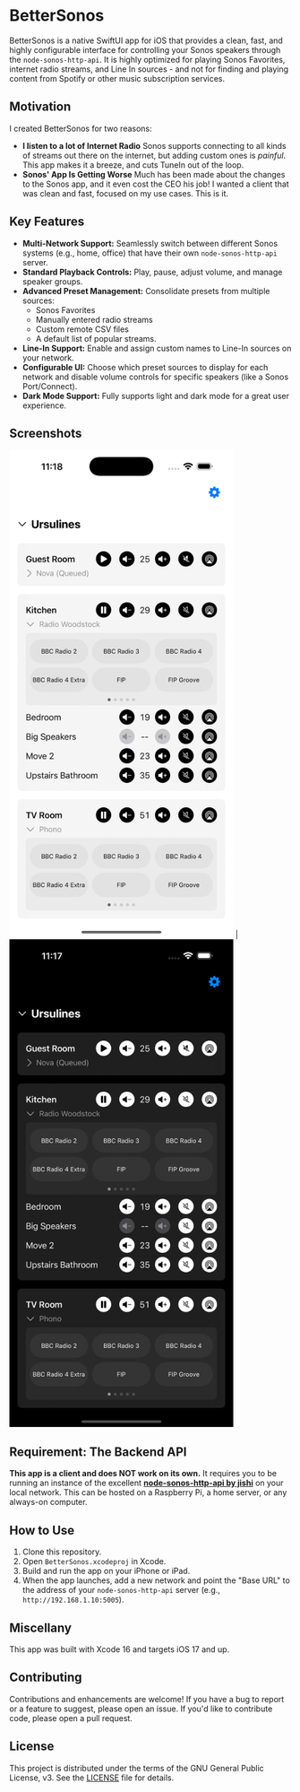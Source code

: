 # BetterSonos

BetterSonos is a native SwiftUI app for iOS that provides a clean, fast, and highly configurable interface for controlling your Sonos speakers through the `node-sonos-http-api`. It is highly optimized for playing Sonos Favorites, internet radio streams, and Line In sources - and not for finding and playing content from Spotify or other music subscription services.

## Motivation

I created BetterSonos for two reasons:

* **I listen to a lot of Internet Radio** Sonos supports connecting to all kinds of streams out there on the internet, but adding custom ones is *painful*. This app makes it a breeze, and cuts TuneIn out of the loop.
* **Sonos' App Is Getting Worse** Much has been made about the changes to the Sonos app, and it even cost the CEO his job! I wanted a client that was clean and fast, focused on my use cases. This is it.

## Key Features

* **Multi-Network Support:** Seamlessly switch between different Sonos systems (e.g., home, office) that have their own `node-sonos-http-api` server.
* **Standard Playback Controls:** Play, pause, adjust volume, and manage speaker groups.
* **Advanced Preset Management:** Consolidate presets from multiple sources:
    * Sonos Favorites
    * Manually entered radio streams
    * Custom remote CSV files
    * A default list of popular streams.
* **Line-In Support:** Enable and assign custom names to Line-In sources on your network.
* **Configurable UI:** Choose which preset sources to display for each network and disable volume controls for specific speakers (like a Sonos Port/Connect).
* **Dark Mode Support:** Fully supports light and dark mode for a great user experience.

## Screenshots
<img src=".assets/light.png" alt="Light Mode" width="400"> | <img src=".assets/dark.png" alt="Dark Mode" width="400">

## Requirement: The Backend API

**This app is a client and does NOT work on its own.** It requires you to be running an instance of the excellent **[node-sonos-http-api by jishi](https://github.com/jishi/node-sonos-http-api)** on your local network. This can be hosted on a Raspberry Pi, a home server, or any always-on computer.

## How to Use

1.  Clone this repository.
2.  Open `BetterSonos.xcodeproj` in Xcode.
3.  Build and run the app on your iPhone or iPad.
4.  When the app launches, add a new network and point the "Base URL" to the address of your `node-sonos-http-api` server (e.g., `http://192.168.1.10:5005`).

## Miscellany

This app was built with Xcode 16 and targets iOS 17 and up.

## Contributing

Contributions and enhancements are welcome! If you have a bug to report or a feature to suggest, please open an issue. If you'd like to contribute code, please open a pull request.

## License

This project is distributed under the terms of the GNU General Public License, v3. See the [LICENSE](LICENSE) file for details.
